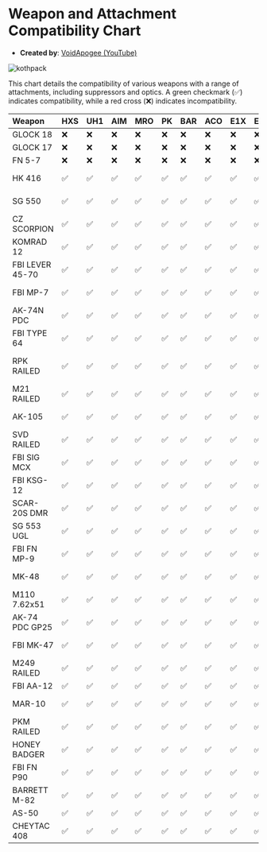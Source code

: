 # Weapon and Attachment Compatibility Chart

- **Created by**: [VoidApogee (YouTube)](https://youtube.com/@VoidApogee)

![kothpack](https://github.com/JustCue/KOTH-Reforged/blob/main/KOTHWEAPONSMAY25.png)

This chart details the compatibility of various weapons with a range of attachments, including suppressors and optics. A green checkmark (✅) indicates compatibility, while a red cross (❌) indicates incompatibility.

| Weapon          | HXS   | UH1   | AIM   | MRO   | PK   | BAR   | ACO   | E1X   | E4X   | DP   | E7S   | E33   | AG29   | SPH   | VIP   | LEU   | VOR   | MIL   | R13   | N107   | N1200   | Suppressor               |
|:----------------|:------|:------|:------|:------|:-----|:------|:------|:------|:------|:-----|:------|:------|:-------|:------|:------|:------|:------|:------|:------|:-------|:--------|:-------------------------|
| GLOCK 18        | ❌    | ❌    | ❌    | ❌    | ❌   | ❌    | ❌    | ❌    | ❌    | ❌   | ❌    | ❌    | ❌     | ❌    | ❌    | ❌    | ❌    | ❌    | ❌    | ❌     | ❌      | NA                       |
| GLOCK 17        | ❌    | ❌    | ❌    | ❌    | ❌   | ❌    | ❌    | ❌    | ❌    | ❌   | ❌    | ❌    | ❌     | ❌    | ❌    | ❌    | ❌    | ❌    | ❌    | ❌     | ❌      | NA                       |
| FN 5-7          | ❌    | ❌    | ❌    | ❌    | ❌   | ❌    | ❌    | ❌    | ❌    | ❌   | ❌    | ❌    | ❌     | ❌    | ❌    | ❌    | ❌    | ❌    | ❌    | ❌     | ❌      | NA                       |
| HK 416          | ✅    | ✅    | ✅    | ✅    | ✅   | ✅    | ✅    | ✅    | ✅    | ✅   | ✅    | ✅    | ✅     | ✅    | ✅    | ✅    | ✅    | ✅    | ✅    | ✅     | ✅      | NT4 SUPPRESSOR           |
| SG 550          | ✅    | ✅    | ✅    | ✅    | ✅   | ✅    | ✅    | ✅    | ✅    | ✅   | ✅    | ✅    | ✅     | ✅    | ✅    | ✅    | ✅    | ✅    | ✅    | ✅     | ✅      | ROTEX SIG SUPPRESSOR     |
| CZ SCORPION     | ✅    | ✅    | ✅    | ✅    | ✅   | ✅    | ✅    | ✅    | ✅    | ✅   | ✅    | ✅    | ✅     | ✅    | ✅    | ✅    | ✅    | ✅    | ✅    | ✅     | ✅      | GENERIC 9MM              |
| KOMRAD 12       | ✅    | ✅    | ✅    | ✅    | ✅   | ✅    | ✅    | ✅    | ✅    | ✅   | ✅    | ✅    | ✅     | ✅    | ✅    | ✅    | ✅    | ✅    | ✅    | ✅     | ✅      | NA                       |
| FBI LEVER 45-70 | ✅    | ✅    | ✅    | ✅    | ✅   | ✅    | ✅    | ✅    | ✅    | ✅   | ✅    | ✅    | ✅     | ✅    | ✅    | ✅    | ✅    | ✅    | ✅    | ✅     | ✅      | M16 SUPPRESSOR           |
| FBI MP-7        | ✅    | ✅    | ✅    | ✅    | ✅   | ✅    | ✅    | ✅    | ✅    | ✅   | ✅    | ✅    | ✅     | ✅    | ✅    | ✅    | ✅    | ✅    | ✅    | ✅     | ✅      | PBS4 SUPPRESSOR          |
| AK-74N PDC      | ✅    | ✅    | ✅    | ✅    | ✅   | ✅    | ✅    | ✅    | ✅    | ✅   | ✅    | ✅    | ✅     | ✅    | ✅    | ✅    | ✅    | ✅    | ✅    | ✅     | ✅      | PBS4 SUPPRESSOR          |
| FBI TYPE 64     | ✅    | ✅    | ✅    | ✅    | ✅   | ✅    | ✅    | ✅    | ✅    | ✅   | ✅    | ✅    | ✅     | ✅    | ✅    | ✅    | ✅    | ✅    | ✅    | ✅     | ✅      | PBS4 SUPPRESSOR          |
| RPK RAILED      | ✅    | ✅    | ✅    | ✅    | ✅   | ✅    | ✅    | ✅    | ✅    | ✅   | ✅    | ✅    | ✅     | ✅    | ✅    | ✅    | ✅    | ✅    | ✅    | ✅     | ✅      | M110 SUPPRESSOR (Bugged) |
| M21 RAILED      | ✅    | ✅    | ✅    | ✅    | ✅   | ✅    | ✅    | ✅    | ✅    | ✅   | ✅    | ✅    | ✅     | ✅    | ✅    | ✅    | ✅    | ✅    | ✅    | ✅     | ✅      | AK105 SUPPRESSOR         |
| AK-105          | ✅    | ✅    | ✅    | ✅    | ✅   | ✅    | ✅    | ✅    | ✅    | ✅   | ✅    | ✅    | ✅     | ✅    | ✅    | ✅    | ✅    | ✅    | ✅    | ✅     | ✅      | AK105 SUPPRESSOR         |
| SVD RAILED      | ✅    | ✅    | ✅    | ✅    | ✅   | ✅    | ✅    | ✅    | ✅    | ✅   | ✅    | ✅    | ✅     | ✅    | ✅    | ✅    | ✅    | ✅    | ✅    | ✅     | ✅      | MCX SUPPRESSOR           |
| FBI SIG MCX     | ✅    | ✅    | ✅    | ✅    | ✅   | ✅    | ✅    | ✅    | ✅    | ✅   | ✅    | ✅    | ✅     | ✅    | ✅    | ✅    | ✅    | ✅    | ✅    | ✅     | ✅      | MCX SUPPRESSOR           |
| FBI KSG-12      | ✅    | ✅    | ✅    | ✅    | ✅   | ✅    | ✅    | ✅    | ✅    | ✅   | ✅    | ❌    | ❌     | ❌    | ❌    | ❌    | ❌    | ❌    | ❌    | ❌     | ❌      | NA                       |
| SCAR-20S DMR    | ✅    | ✅    | ✅    | ✅    | ✅   | ✅    | ✅    | ✅    | ✅    | ✅   | ✅    | ✅    | ✅     | ✅    | ✅    | ✅    | ✅    | ✅    | ✅    | ✅     | ✅      | SCAR 20 SUPPRESSOR       |
| SG 553 UGL      | ✅    | ✅    | ✅    | ✅    | ✅   | ✅    | ✅    | ✅    | ✅    | ✅   | ✅    | ✅    | ✅     | ✅    | ✅    | ✅    | ✅    | ✅    | ✅    | ✅     | ✅      | ROTEX SIG SUPPRESSOR     |
| FBI FN MP-9     | ✅    | ✅    | ✅    | ✅    | ✅   | ✅    | ✅    | ✅    | ✅    | ✅   | ✅    | ✅    | ✅     | ✅    | ✅    | ✅    | ✅    | ✅    | ✅    | ✅     | ✅      | NA                       |
| MK-48           | ✅    | ✅    | ✅    | ✅    | ✅   | ✅    | ✅    | ✅    | ✅    | ✅   | ✅    | ✅    | ✅     | ✅    | ✅    | ✅    | ✅    | ✅    | ✅    | ✅     | ✅      | M110 SUPPRESSOR          |
| M110 7.62x51    | ✅    | ✅    | ✅    | ✅    | ✅   | ✅    | ✅    | ✅    | ✅    | ✅   | ✅    | ✅    | ✅     | ✅    | ✅    | ✅    | ✅    | ✅    | ✅    | ✅     | ✅      | M110 SUPPRESSOR          |
| AK-74 PDC GP25  | ✅    | ✅    | ✅    | ✅    | ✅   | ✅    | ✅    | ✅    | ✅    | ✅   | ✅    | ✅    | ✅     | ✅    | ✅    | ✅    | ✅    | ✅    | ✅    | ✅     | ✅      | PBS4 SUPPRESSOR          |
| FBI MK-47       | ✅    | ✅    | ✅    | ✅    | ✅   | ✅    | ✅    | ✅    | ✅    | ✅   | ✅    | ✅    | ✅     | ✅    | ✅    | ✅    | ✅    | ✅    | ✅    | ✅     | ✅      | MK-47 SUPPRESSOR         |
| M249 RAILED     | ✅    | ✅    | ✅    | ✅    | ✅   | ✅    | ✅    | ✅    | ✅    | ✅   | ✅    | ✅    | ✅     | ✅    | ✅    | ✅    | ✅    | ✅    | ✅    | ✅     | ✅      | NA                       |
| FBI AA-12       | ✅    | ✅    | ✅    | ✅    | ✅   | ✅    | ✅    | ✅    | ✅    | ✅   | ✅    | ✅    | ✅     | ✅    | ✅    | ✅    | ✅    | ✅    | ✅    | ✅     | ✅      | NA                       |
| MAR-10          | ✅    | ✅    | ✅    | ✅    | ✅   | ✅    | ✅    | ✅    | ✅    | ✅   | ✅    | ✅    | ✅     | ✅    | ✅    | ✅    | ✅    | ✅    | ✅    | ✅     | ✅      | MAR-10 SUPPRESSOR        |
| PKM RAILED      | ✅    | ✅    | ✅    | ✅    | ✅   | ✅    | ✅    | ✅    | ✅    | ✅   | ✅    | ✅    | ✅     | ✅    | ✅    | ✅    | ✅    | ✅    | ✅    | ✅     | ✅      | PKM RAIL SUPPRESSOR      |
| HONEY BADGER    | ✅    | ✅    | ✅    | ✅    | ✅   | ✅    | ✅    | ✅    | ✅    | ✅   | ✅    | ✅    | ✅     | ✅    | ✅    | ✅    | ✅    | ✅    | ✅    | ✅     | ✅      | ALREADY SUPPRESSED       |
| FBI FN P90      | ✅    | ✅    | ✅    | ✅    | ✅   | ✅    | ✅    | ✅    | ✅    | ✅   | ✅    | ✅    | ✅     | ✅    | ✅    | ✅    | ✅    | ✅    | ✅    | ✅     | ✅      | P90 SUPPRESSOR           |
| BARRETT M-82    | ✅    | ✅    | ✅    | ✅    | ✅   | ✅    | ✅    | ✅    | ✅    | ✅   | ✅    | ✅    | ✅     | ✅    | ✅    | ✅    | ✅    | ✅    | ✅    | ✅     | ✅      | NA                       |
| AS-50           | ✅    | ✅    | ✅    | ✅    | ✅   | ✅    | ✅    | ✅    | ✅    | ✅   | ✅    | ✅    | ✅     | ✅    | ✅    | ✅    | ✅    | ✅    | ✅    | ✅     | ✅      | NA                       |
| CHEYTAC 408     | ✅    | ✅    | ✅    | ✅    | ✅   | ✅    | ✅    | ✅    | ✅    | ✅   | ✅    | ✅    | ✅     | ✅    | ✅    | ✅    | ✅    | ✅    | ✅    | ✅     | ✅      | NA                       |
